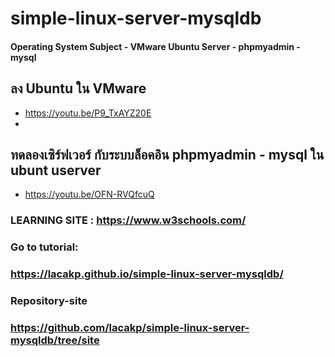 # simple-linux-server-mysqldb
#### Operating System Subject - VMware Ubuntu Server - phpmyadmin - mysql

## ลง Ubuntu ใน VMware
- https://youtu.be/P9_TxAYZ20E
- 
## ทดลองเซิร์ฟเวอร์ กับระบบล็อคอิน  phpmyadmin - mysql ใน ubunt userver
- https://youtu.be/OFN-RVQfcuQ


### LEARNING SITE : https://www.w3schools.com/

### Go to tutorial: 

### https://lacakp.github.io/simple-linux-server-mysqldb/

### Repository-site
### https://github.com/lacakp/simple-linux-server-mysqldb/tree/site


